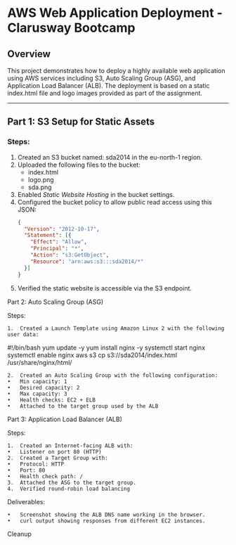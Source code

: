 # AWS Web Application Deployment - Clarusway Bootcamp

## Overview

This project demonstrates how to deploy a highly available web application using AWS services including S3, Auto Scaling Group (ASG), and Application Load Balancer (ALB). The deployment is based on a static index.html file and logo images provided as part of the assignment.

---

## Part 1: S3 Setup for Static Assets

### Steps:

1. Created an S3 bucket named: sda2014 in the eu-north-1 region.
2. Uploaded the following files to the bucket:
   - index.html
   - logo.png
   - sda.png
3. Enabled *Static Website Hosting* in the bucket settings.
4. Configured the bucket policy to allow public read access using this JSON:
   ```json
   {
     "Version": "2012-10-17",
     "Statement": [{
       "Effect": "Allow",
       "Principal": "*",
       "Action": "s3:GetObject",
       "Resource": "arn:aws:s3:::sda2014/*"
     }]
   }
5.	Verified the static website is accessible via the S3 endpoint.




Part 2: Auto Scaling Group (ASG)

Steps:

	1.	Created a Launch Template using Amazon Linux 2 with the following user data:

#!/bin/bash
yum update -y
yum install nginx -y
systemctl start nginx
systemctl enable nginx
aws s3 cp s3://sda2014/index.html /usr/share/nginx/html/


	2.	Created an Auto Scaling Group with the following configuration:
	•	Min capacity: 1
	•	Desired capacity: 2
	•	Max capacity: 3
	•	Health checks: EC2 + ELB
	•	Attached to the target group used by the ALB


Part 3: Application Load Balancer (ALB)

Steps:

	1.	Created an Internet-facing ALB with:
	•	Listener on port 80 (HTTP)
	2.	Created a Target Group with:
	•	Protocol: HTTP
	•	Port: 80
	•	Health check path: /
	3.	Attached the ASG to the target group.
	4.	Verified round-robin load balancing 


Deliverables:

	•	Screenshot showing the ALB DNS name working in the browser.
	•	curl output showing responses from different EC2 instances.


Cleanup

